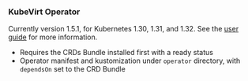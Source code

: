 ### KubeVirt Operator

Currently version 1.5.1, for Kubernetes 1.30, 1.31, and 1.32. See the [user guide](https://kubevirt.io/user-guide/) for more information.

* Requires the CRDs Bundle installed first with a ready status
* Operator manifest and kustomization under `operator` directory, with `dependsOn` set to the CRD Bundle


